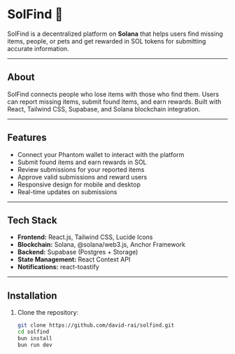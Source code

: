 # SolFind 🚀

SolFind is a decentralized platform on **Solana** that helps users find missing items, people, or pets and get rewarded in SOL tokens for submitting accurate information.  

---

## About

SolFind connects people who lose items with those who find them. Users can report missing items, submit found items, and earn rewards. Built with React, Tailwind CSS, Supabase, and Solana blockchain integration.  

---

## Features

- Connect your Phantom wallet to interact with the platform  
- Submit found items and earn rewards in SOL  
- Review submissions for your reported items  
- Approve valid submissions and reward users  
- Responsive design for mobile and desktop  
- Real-time updates on submissions  

---

## Tech Stack

- **Frontend:** React.js, Tailwind CSS, Lucide Icons  
- **Blockchain:** Solana, @solana/web3.js, Anchor Framework  
- **Backend:** Supabase (Postgres + Storage)  
- **State Management:** React Context API  
- **Notifications:** react-toastify  

---

## Installation
1. Clone the repository:  
   ```bash
   git clone https://github.com/david-rai/solfind.git
   cd solfind
   bun install
   bun run dev
```